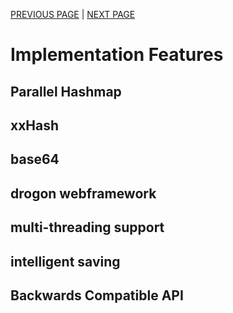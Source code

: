 [PREVIOUS PAGE](user_side.md) | [NEXT PAGE](../building.md)
# Implementation Features
## Parallel Hashmap
## xxHash
## base64
## drogon webframework
## multi-threading support
## intelligent saving
## Backwards Compatible API